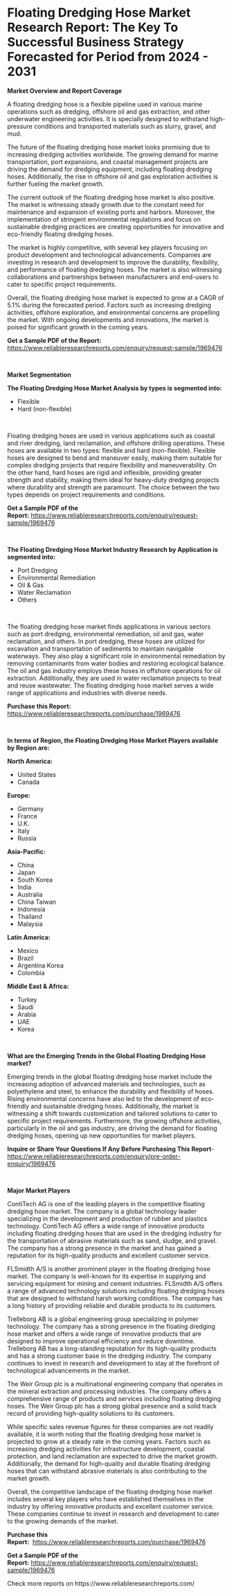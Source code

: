 <p><h1>Floating Dredging Hose Market Research Report: The Key To Successful Business Strategy Forecasted for Period from 2024 - 2031</h1></p><p><strong>Market Overview and Report Coverage</strong></p>
<p><p>A floating dredging hose is a flexible pipeline used in various marine operations such as dredging, offshore oil and gas extraction, and other underwater engineering activities. It is specially designed to withstand high-pressure conditions and transported materials such as slurry, gravel, and mud.</p><p>The future of the floating dredging hose market looks promising due to increasing dredging activities worldwide. The growing demand for marine transportation, port expansions, and coastal management projects are driving the demand for dredging equipment, including floating dredging hoses. Additionally, the rise in offshore oil and gas exploration activities is further fueling the market growth.</p><p>The current outlook of the floating dredging hose market is also positive. The market is witnessing steady growth due to the constant need for maintenance and expansion of existing ports and harbors. Moreover, the implementation of stringent environmental regulations and focus on sustainable dredging practices are creating opportunities for innovative and eco-friendly floating dredging hoses.</p><p>The market is highly competitive, with several key players focusing on product development and technological advancements. Companies are investing in research and development to improve the durability, flexibility, and performance of floating dredging hoses. The market is also witnessing collaborations and partnerships between manufacturers and end-users to cater to specific project requirements.</p><p>Overall, the floating dredging hose market is expected to grow at a CAGR of 5.1% during the forecasted period. Factors such as increasing dredging activities, offshore exploration, and environmental concerns are propelling the market. With ongoing developments and innovations, the market is poised for significant growth in the coming years.</p></p>
<p><strong>Get a Sample PDF of the Report:</strong> <a href="https://www.reliableresearchreports.com/enquiry/request-sample/1969476">https://www.reliableresearchreports.com/enquiry/request-sample/1969476</a></p>
<p>&nbsp;</p>
<p><strong>Market Segmentation</strong></p>
<p><strong>The Floating Dredging Hose Market Analysis by types is segmented into:</strong></p>
<p><ul><li>Flexible</li><li>Hard (non-flexible)</li></ul></p>
<p>&nbsp;</p>
<p><p>Floating dredging hoses are used in various applications such as coastal and river dredging, land reclamation, and offshore drilling operations. These hoses are available in two types: flexible and hard (non-flexible). Flexible hoses are designed to bend and maneuver easily, making them suitable for complex dredging projects that require flexibility and maneuverability. On the other hand, hard hoses are rigid and inflexible, providing greater strength and stability, making them ideal for heavy-duty dredging projects where durability and strength are paramount. The choice between the two types depends on project requirements and conditions.</p></p>
<p><strong>Get a Sample PDF of the Report:</strong>&nbsp;<a href="https://www.reliableresearchreports.com/enquiry/request-sample/1969476">https://www.reliableresearchreports.com/enquiry/request-sample/1969476</a></p>
<p>&nbsp;</p>
<p><strong>The Floating Dredging Hose Market Industry Research by Application is segmented into:</strong></p>
<p><ul><li>Port Dredging</li><li>Environmental Remediation</li><li>Oil & Gas</li><li>Water Reclamation</li><li>Others</li></ul></p>
<p>&nbsp;</p>
<p><p>The floating dredging hose market finds applications in various sectors such as port dredging, environmental remediation, oil and gas, water reclamation, and others. In port dredging, these hoses are utilized for excavation and transportation of sediments to maintain navigable waterways. They also play a significant role in environmental remediation by removing contaminants from water bodies and restoring ecological balance. The oil and gas industry employs these hoses in offshore operations for oil extraction. Additionally, they are used in water reclamation projects to treat and reuse wastewater. The floating dredging hose market serves a wide range of applications and industries with diverse needs.</p></p>
<p><strong>Purchase this Report:</strong>&nbsp; <a href="https://www.reliableresearchreports.com/purchase/1969476">https://www.reliableresearchreports.com/purchase/1969476</a></p>
<p>&nbsp;</p>
<p><strong>In terms of Region, the Floating Dredging Hose Market Players available by Region are:</strong></p>
<p>
    <p> <strong> North America: </strong>
        <ul>
            <li>United States</li>
            <li>Canada</li>
        </ul>
        </p> 
    <p> <strong> Europe: </strong>
        <ul>
            <li>Germany</li>
            <li>France</li>
            <li>U.K.</li>
            <li>Italy</li>
            <li>Russia</li>
        </ul>
        </p> 
    <p> <strong> Asia-Pacific: </strong>
        <ul>
            <li>China</li>
            <li>Japan</li>
            <li>South Korea</li>
            <li>India</li>
            <li>Australia</li>
            <li>China Taiwan</li>
            <li>Indonesia</li>
            <li>Thailand</li>
            <li>Malaysia</li>
        </ul>
        </p> 
    <p> <strong> Latin America: </strong>
        <ul>
            <li>Mexico</li>
            <li>Brazil</li>
            <li>Argentina Korea</li>
            <li>Colombia</li>
        </ul>
        </p> 
    <p> <strong> Middle East & Africa: </strong>
        <ul>
            <li>Turkey</li>
            <li>Saudi</li>
            <li>Arabia</li>
            <li>UAE</li>
            <li>Korea</li>
        </ul>
    </p>
    </p>
<p>&nbsp;</p>
<p><strong>What are the Emerging Trends in the Global Floating Dredging Hose market?</strong></p>
<p><p>Emerging trends in the global floating dredging hose market include the increasing adoption of advanced materials and technologies, such as polyethylene and steel, to enhance the durability and flexibility of hoses. Rising environmental concerns have also led to the development of eco-friendly and sustainable dredging hoses. Additionally, the market is witnessing a shift towards customization and tailored solutions to cater to specific project requirements. Furthermore, the growing offshore activities, particularly in the oil and gas industry, are driving the demand for floating dredging hoses, opening up new opportunities for market players.</p></p>
<p><strong>Inquire or Share Your Questions If Any Before Purchasing This Report</strong>- <a href="https://www.reliableresearchreports.com/enquiry/pre-order-enquiry/1969476">https://www.reliableresearchreports.com/enquiry/pre-order-enquiry/1969476</a></p>
<p>&nbsp;</p>
<p><strong>Major Market Players</strong></p>
<p><p>ContiTech AG is one of the leading players in the competitive floating dredging hose market. The company is a global technology leader specializing in the development and production of rubber and plastics technology. ContiTech AG offers a wide range of innovative products including floating dredging hoses that are used in the dredging industry for the transportation of abrasive materials such as sand, sludge, and gravel. The company has a strong presence in the market and has gained a reputation for its high-quality products and excellent customer service. </p><p>FLSmidth A/S is another prominent player in the floating dredging hose market. The company is well-known for its expertise in supplying and servicing equipment for mining and cement industries. FLSmidth A/S offers a range of advanced technology solutions including floating dredging hoses that are designed to withstand harsh working conditions. The company has a long history of providing reliable and durable products to its customers.</p><p>Trelleborg AB is a global engineering group specializing in polymer technology. The company has a strong presence in the floating dredging hose market and offers a wide range of innovative products that are designed to improve operational efficiency and reduce downtime. Trelleborg AB has a long-standing reputation for its high-quality products and has a strong customer base in the dredging industry. The company continues to invest in research and development to stay at the forefront of technological advancements in the market.</p><p>The Weir Group plc is a multinational engineering company that operates in the mineral extraction and processing industries. The company offers a comprehensive range of products and services including floating dredging hoses. The Weir Group plc has a strong global presence and a solid track record of providing high-quality solutions to its customers.</p><p>While specific sales revenue figures for these companies are not readily available, it is worth noting that the floating dredging hose market is projected to grow at a steady rate in the coming years. Factors such as increasing dredging activities for infrastructure development, coastal protection, and land reclamation are expected to drive the market growth. Additionally, the demand for high-quality and durable floating dredging hoses that can withstand abrasive materials is also contributing to the market growth. </p><p>Overall, the competitive landscape of the floating dredging hose market includes several key players who have established themselves in the industry by offering innovative products and excellent customer service. These companies continue to invest in research and development to cater to the growing demands of the market.</p></p>
<p><strong>Purchase this Report:</strong>&nbsp;&nbsp;<a href="https://www.reliableresearchreports.com/purchase/1969476">https://www.reliableresearchreports.com/purchase/1969476</a></p>
<p></p>
<p><strong>Get a Sample PDF of the Report:</strong>&nbsp;<a href="https://www.reliableresearchreports.com/enquiry/request-sample/1969476">https://www.reliableresearchreports.com/enquiry/request-sample/1969476</a></p>
<p>Check more reports on https://www.reliableresearchreports.com/</p>